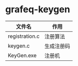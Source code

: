 # grafeq-keygen
| 文件名 | 作用 |
| ---- | ---- |
|registration.c|注册算法|
keygen.c|生成注册码  
KeyGen.exe|注册机  

